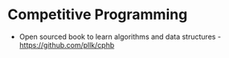 # Competitive Programming

- Open sourced book to learn algorithms and data structures - https://github.com/pllk/cphb